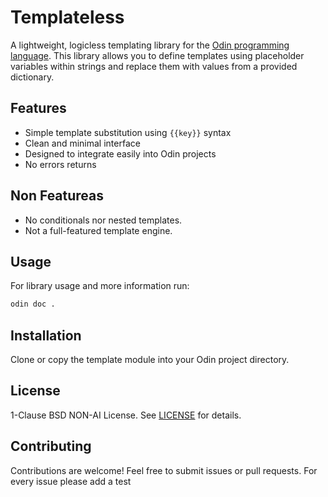 # Templateless
A lightweight, logicless templating library for the 
[Odin programming language](https://odin-lang.org/).  This library allows you to
define templates using placeholder variables within strings and replace them 
with values from a provided dictionary.

## Features
- Simple template substitution using `{{key}}` syntax
- Clean and minimal interface
- Designed to integrate easily into Odin projects
- No errors returns

## Non Featureas
- No conditionals nor nested templates.
- Not a full-featured template engine.

## Usage
For library usage and more information run:

```sh
odin doc .
```

## Installation
Clone or copy the template module into your Odin project directory.

## License
1-Clause BSD NON-AI License. See [LICENSE](./LICENSE) for details.

## Contributing
Contributions are welcome! Feel free to submit issues or pull requests.
For every issue please add a test
